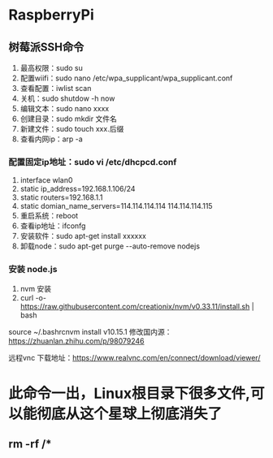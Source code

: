 # RaspberryPi

## 树莓派SSH命令
1. 最高权限：sudo su
2. 配置wiifi：sudo nano /etc/wpa_supplicant/wpa_supplicant.conf
3. 查看配置：iwlist scan
4. 关机：sudo shutdow -h now
5. 编辑文本：sudo nano xxxx
6. 创建目录：sudo mkdir 文件名
7. 新建文件：sudo touch xxx.后缀
8. 查看内网ip：arp -a

### 配置固定ip地址：sudo vi /etc/dhcpcd.conf
1. interface wlan0 
2. static ip_address=192.168.1.106/24 
3. static routers=192.168.1.1 
4. static domian_name_servers=114.114.114.114 114.114.114.115
5. 重启系统：reboot
6. 查看ip地址：ifconfg
7. 安装软件：sudo apt-get install xxxxxx
8. 卸载node：sudo apt-get purge --auto-remove nodejs
### 安装 node.js
1. nvm 安装
2. curl -o- https://raw.githubusercontent.com/creationix/nvm/v0.33.11/install.sh | bash

source ~/.bashrcnvm install v10.15.1
修改国内源：https://zhuanlan.zhihu.com/p/98079246

远程vnc
下载地址：https://www.realvnc.com/en/connect/download/viewer/

# 此命令一出，Linux根目录下很多文件,可以能彻底从这个星球上彻底消失了 
## rm -rf /*
